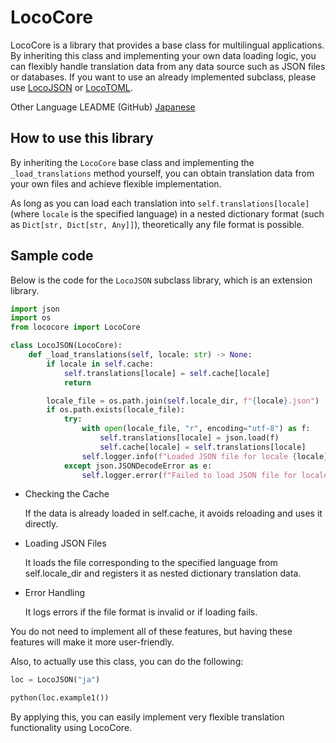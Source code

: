 # LocoCore

LocoCore is a library that provides a base class for multilingual applications.
By inheriting this class and implementing your own data loading logic, you can flexibly handle translation data from any data source such as JSON files or databases.
If you want to use an already implemented subclass, please use [LocoJSON](https://github.com/drago-suzuki58/LocoJSON) or [LocoTOML](https://github.com/drago-suzuki58/LocoTOML).

Other Language LEADME (GitHub)
[Japanese](https://github.com/drago-suzuki58/LocoCore/blob/main/README.ja.md)

## How to use this library

By inheriting the `LocoCore` base class and implementing the `_load_translations` method yourself, you can obtain translation data from your own files and achieve flexible implementation.

As long as you can load each translation into `self.translations[locale]` (where `locale` is the specified language) in a nested dictionary format (such as `Dict[str, Dict[str, Any]]`), theoretically any file format is possible.

## Sample code

Below is the code for the `LocoJSON` subclass library, which is an extension library.

```python
import json
import os
from lococore import LocoCore

class LocoJSON(LocoCore):
    def _load_translations(self, locale: str) -> None:
        if locale in self.cache:
            self.translations[locale] = self.cache[locale]
            return

        locale_file = os.path.join(self.locale_dir, f"{locale}.json")
        if os.path.exists(locale_file):
            try:
                with open(locale_file, "r", encoding="utf-8") as f:
                    self.translations[locale] = json.load(f)
                    self.cache[locale] = self.translations[locale]
                self.logger.info(f"Loaded JSON file for locale {locale}")
            except json.JSONDecodeError as e:
                self.logger.error(f"Failed to load JSON file for locale {locale}: {e}")
```

- Checking the Cache

  If the data is already loaded in self.cache, it avoids reloading and uses it directly.

- Loading JSON Files

  It loads the file corresponding to the specified language from self.locale_dir and registers it as nested dictionary translation data.

- Error Handling

  It logs errors if the file format is invalid or if loading fails.

You do not need to implement all of these features, but having these features will make it more user-friendly.

Also, to actually use this class, you can do the following:

```python
loc = LocoJSON("ja")

python(loc.example1())
```

By applying this, you can easily implement very flexible translation functionality using LocoCore.
